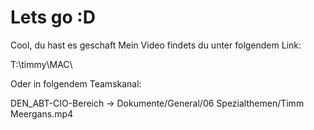 # Lets go :D
Cool, du hast es geschaft
Mein Video findets du unter folgendem Link:

T:\timmy\MAC\


Oder in folgendem Teamskanal:

DEN_ABT-CIO-Bereich -> Dokumente/General/06 Spezialthemen/Timm Meergans.mp4
